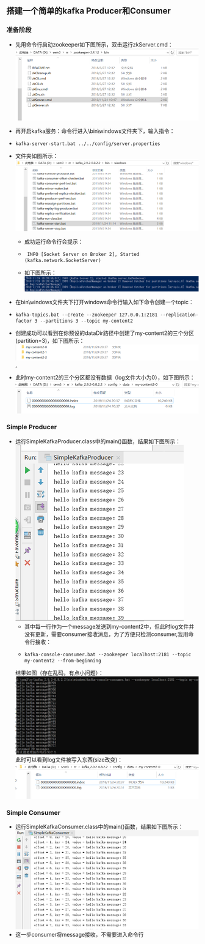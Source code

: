 ## 搭建一个简单的kafka Producer和Consumer
### 准备阶段
* 先用命令行启动zookeeper如下图所示，双击运行zkServer.cmd：![image](https://github.com/Hutaimu1/images/blob/master/zookeeperstart.png?raw=true)
* 再开启kafka服务：命令行进入\bin\windows文件夹下，输入指令：
*     kafka-server-start.bat ../../config/server.properties
* 文件夹如图所示：![image](https://github.com/Hutaimu1/images/blob/master/kafkastart.png?raw=true)
  * 成功运行命令行会提示：
  *      INFO [Socket Server on Broker 2], Started (kafka.network.SocketServer)
  * 如下图所示：![image](https://github.com/Hutaimu1/images/blob/master/kafkasuccess.png?raw=true)

* 在bin\windows文件夹下打开windows命令行输入如下命令创建一个topic：
*     kafka-topics.bat --create --zookeeper 127.0.0.1:2181 --replication-factor 3 --partitions 3 --topic my-content2
* 创建成功可以看到在你预设的dataDir路径中创建了my-content2的三个分区(partition=3)，如下图所示：![image](https://github.com/Hutaimu1/images/blob/master/mycontent2.png?raw=true),
* 此时my-content2的三个分区都没有数据（log文件大小为0），如下图所示：![image](https://github.com/Hutaimu1/images/blob/master/mycontent2log.png?raw=true)

### Simple Producer
* 运行SimpleKafkaProducer.class中的main()函数，结果如下图所示：![image](https://github.com/Hutaimu1/images/blob/master/producerresult.png?raw=true)
  * 其中每一行作为一个message发送到my-content2中，但此时log文件并没有更新，需要consumer接收消息，为了方便只检测consumer,我用命令行接收：
  *     kafka-console-consumer.bat --zookeeper localhost:2181 --topic my-content2 --from-beginning 
  结果如图（存在乱码，有点小问题）：![image](https://github.com/Hutaimu1/images/blob/master/writetocontent.png?raw=true)
  此时可以看到log文件被写入东西(size改变)：![image](https://github.com/Hutaimu1/images/blob/master/mycontent2logresult.png?raw=true)

### Simple Consumer
* 运行SimpleKafkaConsumer.class中的main()函数，结果如下图所示：![image](https://github.com/Hutaimu1/images/blob/master/consumerresult.png?raw=true)
* 这一步consumer将message接收，不需要进入命令行